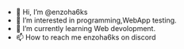 - 👋 Hi, I’m @enzoha6ks
- 👀 I’m interested in programming,WebApp testing.
- 🌱 I’m currently learning Web devolopment.
- 📫 How to reach me enzoha6ks on discord
